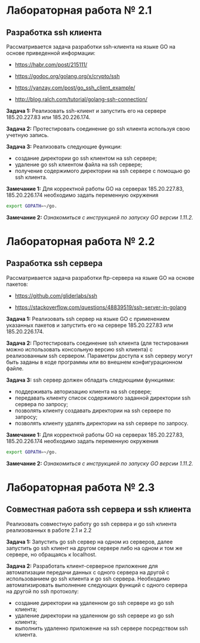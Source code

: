 # Лабораторная работа № 2.1

## Разработка ssh клиента


Рассматривается задача разработки ssh-клиента на языке GO на основе приведенной информации:

- https://habr.com/post/215111/

- https://godoc.org/golang.org/x/crypto/ssh

- https://yanzay.com/post/go_ssh_client_example/

- http://blog.ralch.com/tutorial/golang-ssh-connection/ 

**Задача 1:** Реализовать ssh-клиент и запустить его на сервере 185.20.227.83 или 185.20.226.174.

**Задача 2:** Протестировать соединение go ssh клиента используя свою учетную запись.

**Задача 3:** Реализовать следующие функции: 

- создание директории go ssh клиентом на ssh сервере;
- удаление go ssh клиентом  файла на ssh сервере;	
- получение содержимого директории на ssh сервере с помощью go ssh клиента.   

**Замечание 1:** Для корректной работы GO на серверах 185.20.227.83, 185.20.226.174 необходимо задать переменную окружения 
```bash
export GOPATH=~/go.
```

**Замечание 2:** *Ознакомиться с инструкцией по запуску GO версии 1.11.2.*

# Лабораторная работа № 2.2

## Разработка ssh сервера


Рассматривается задача разработки ftp-сервера на языке GO на основе пакетов:
	
- https://github.com/gliderlabs/ssh

- https://stackoverflow.com/questions/48839519/ssh-server-in-golang

**Задача 1:** Реализовать ssh сервер на языке GO с применением указанных пакетов и запустить его на сервере 185.20.227.83 или 185.20.226.174.

**Задача 2:** Протестировать соединение ssh клиента (для тестирования можно использовать консольную версию ssh клиента) с реализованным ssh сервером. Параметры доступа к ssh серверу могут быть заданы в коде программы или во внешнем конфигурационном файле.

**Задача 3:** ssh сервер должен обладать следующими функциями: 

- поддерживать авторизацию клиента на ssh сервере;
- передавать клиенту список содержимого заданной директории ssh сервера по запросу;
- позволять клиенту создавать директории на ssh сервере по запросу;	
- позволять клиенту удалять директории на ssh сервере по запросу.   

**Замечание 1:** Для корректной работы GO на серверах 185.20.227.83, 185.20.226.174 необходимо задать переменную окружения 
```bash
export GOPATH=~/go.
```

**Замечание 2:** *Ознакомиться с инструкцией по запуску GO версии 1.11.2.*

# Лабораторная работа № 2.3

## Совместная работа ssh сервера и ssh клиента

Реализовать совместную работу go ssh сервера и go ssh клиента реализованных в работе 2.1 и 2.2

**Задача 1:** Запустить go ssh сервер на одном из серверов, далее запустить go ssh клиент на другом сервере либо на одном и том же сервере, но обращаясь к localhost.

**Задача 2:** Разработать клиент-серверное приложение для автоматизации передачи данных с одного сервера на другой с использованием go ssh клиента и go ssh сервера. Необходимо автоматизировать выполнение следующих функций с одного сервера на другой по ssh протоколу:

- создание директории на удаленном go ssh сервере из go ssh клиента;
- удаление директории на удаленном go ssh сервере из go ssh клиента;
- выполнить удаленно приложение на ssh сервере посредством ssh клиента.